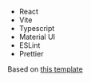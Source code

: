 - React
- Vite
- Typescript
- Material UI
- ESLint
- Prettier

Based on [this template](https://github.com/andres-espinoza/template-vite-react-typescript-mui-eslint-prettier-custom-theme.git)